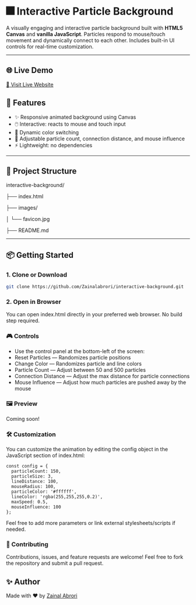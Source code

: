 # 🎆 Interactive Particle Background

A visually engaging and interactive particle background built with **HTML5 Canvas** and **vanilla JavaScript**. Particles respond to mouse/touch movement and dynamically connect to each other. Includes built-in UI controls for real-time customization.

---

## 🌐 Live Demo

[🔗 Visit Live Website](https://zainalabrori.github.io/interactive-background/)

## 🚀 Features

- ✨ Responsive animated background using Canvas
- 🖱️ Interactive: reacts to mouse and touch input
- 🎨 Dynamic color switching
- 🔧 Adjustable particle count, connection distance, and mouse influence
- ⚡ Lightweight: no dependencies

---

## 📂 Project Structure

interactive-background/

├── index.html

├── images/

│ └── favicon.jpg

├── README.md


---

## 📦 Getting Started

### 1. Clone or Download

```bash
git clone https://github.com/Zainalabrori/interactive-background.git
```

### 2. Open in Browser
You can open index.html directly in your preferred web browser. No build step required.

### 🎮 Controls
- Use the control panel at the bottom-left of the screen:
- Reset Particles — Randomizes particle positions
- Change Color — Randomizes particle and line colors
- Particle Count — Adjust between 50 and 500 particles
- Connection Distance — Adjust the max distance for particle connections
- Mouse Influence — Adjust how much particles are pushed away by the mouse

### 🖼️ Preview
Coming soon!

### 🛠️ Customization
You can customize the animation by editing the config object in the JavaScript section of index.html:
```
const config = {
  particleCount: 150,
  particleSize: 3,
  lineDistance: 100,
  mouseRadius: 100,
  particleColor: '#ffffff',
  lineColor: 'rgba(255,255,255,0.2)',
  maxSpeed: 0.5,
  mouseInfluence: 100
};
```

Feel free to add more parameters or link external stylesheets/scripts if needed.

### 🤝 Contributing
Contributions, issues, and feature requests are welcome!
Feel free to fork the repository and submit a pull request.

## ✨ Author

Made with ❤️ by [Zainal Abrori](https://www.linkedin.com/in/zainal-abrori-bb242829b/)
